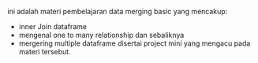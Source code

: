 ini adalah materi pembelajaran data merging basic yang mencakup:
-  inner Join dataframe
-  mengenal one to many relationship dan sebaliknya
-  mergering multiple dataframe
disertai project mini yang mengacu pada materi tersebut.
